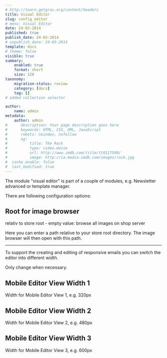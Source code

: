 ```yaml
---
# http://learn.getgrav.org/content/headers
title: Visual Editor
slug: config_editor
# menu: Visual Editor
date: 24-03-2014
published: true
publish_date: 24-03-2014
# unpublish_date: 24-03-2014
template: docs
# theme: false
visible: true
summary:
    enabled: true
    format: short
    size: 128
taxonomy:
    migration-status: review
    category: [docs]
    tag: []
# added collection selector

author:
    name: admin
metadata:
    author: admin
#      description: Your page description goes here
#      keywords: HTML, CSS, XML, JavaScript
#      robots: noindex, nofollow
#      og:
#          title: The Rock
#          type: video.movie
#          url: http://www.imdb.com/title/tt0117500/
#          image: http://ia.media-imdb.com/images/rock.jpg
#  cache_enable: false
#  last_modified: true
---
```


The module "visual editor" is part of a couple of modules, e.g. Newsletter advanced or template manager.

There are following configuration options:

## Root for image browser

relativ to store root - empty value: browse all images on shop server

Here you can enter a path relative to your store root directory. The image browser will then open with this path.

- - - - - -

To support the creating and editing of responsive emails you can switch the editor into different width.

Only change when necessary.

## Mobile Editor View Width 1

Width for Mobile Editor View 1, e.g. 320px

## Mobile Editor View Width 2

Width for Mobile Editor View 2, e.g. 480px

## Mobile Editor View Width 3

Width for Mobile Editor View 3, e.g. 600px
